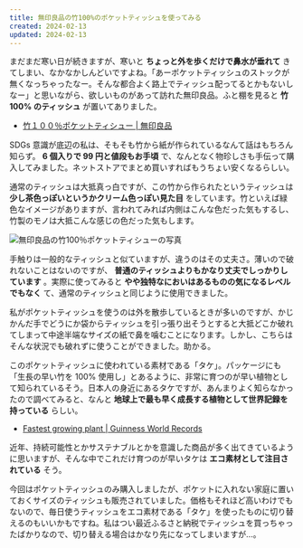```yaml
---
title: 無印良品の竹100%のポケットティッシュを使ってみる
created: 2024-02-13
updated: 2024-02-13
---
```


まだまだ寒い日が続きますが、寒いと **ちょっと外を歩くだけで鼻水が垂れて** きてしまい、なかなかしんどいですよね。「あーポケットティッシュのストックが無くなっちゃったなー。そんな都合よく路上でティッシュ配ってるとかもないしなー」と思いながら、欲しいものがあって訪れた無印良品。ふと棚を見ると **竹 100% のティッシュ** が置いてありました。

- [竹１００％ポケットティシュー | 無印良品](https://www.muji.com/jp/ja/store/cmdty/detail/4550512104308)

SDGs 意識が底辺の私は、そもそも竹から紙が作られているなんて話はもちろん知らず。 **6 個入りで 99 円と値段もお手頃** で、なんとなく物珍しさも手伝って購入してみました。ネットストアでまとめ買いすればもうちょい安くなるらしい。

通常のティッシュは大抵真っ白ですが、この竹から作られたというティッシュは **少し茶色っぽいというかクリーム色っぽい見た目** をしています。竹といえば緑色なイメージがありますが、言われてみれば内側はこんな色だった気もするし、竹製のモノは大抵こんな感じの色だった気もします。

![無印良品の竹100％ポケットティシューの写真](fa583456-85f2-486b-f43c-f9eddbabaf00)

手触りは一般的なティッシュと似ていますが、違うのはその丈夫さ。薄いので破れないことはないのですが、 **普通のティッシュよりもかなり丈夫でしっかりしています** 。実際に使ってみると **やや独特なにおいはあるものの気になるレベルでもなく** て、通常のティッシュと同じように使用できました。

私がポケットティッシュを使うのは外を散歩しているときが多いのですが、かじかんだ手でどうにか袋からティッシュを引っ張り出そうとすると大抵どこか破れてしまって中途半端なサイズの紙で鼻を噛むことになります。しかし、こちらはそんな状況でも破れずに使うことができました。助かる。

このポケットティッシュに使われている素材である「タケ」。パッケージにも「生長の早い竹を 100% 使用し」とあるように、非常に育つのが早い植物として知られているそう。日本人の身近にあるタケですが、あんまりよく知らなかったので調べてみると、なんと **地球上で最も早く成長する植物として世界記録を持っている** らしい。

- [Fastest growing plant | Guinness World Records](https://www.guinnessworldrecords.com/world-records/fastest-growing-plant/)

近年、持続可能性とかサステナブルとかを意識した商品が多く出てきているように思いますが、そんな中でこれだけ育つのが早いタケは **エコ素材として注目されている** そう。

今回はポケットティッシュのみ購入しましたが、ポケットに入れない家庭に置いておくサイズのティッシュも販売されていました。価格もそれほど高いわけでもないので、毎日使うティッシュをエコ素材である「タケ」を使ったものに切り替えるのもいいかもですね。私はつい最近ふるさと納税でティッシュを買っちゃったばかりなので、切り替える場合はかなり先になってしまいますが…。
